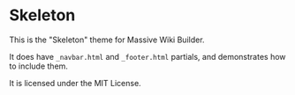 # Skeleton

This is the "Skeleton" theme for Massive Wiki Builder.

It does have `_navbar.html` and `_footer.html` partials, and demonstrates how to include them.

It is licensed under the MIT License.
